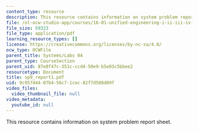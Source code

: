 ```yaml
---
content_type: resource
description: This resource contains information on system problem report sheet.
file: /ol-ocw-studio-app/courses/16-01-unified-engineering-i-ii-iii-iv-fall-2005-spring-2006/9c95744407b456c71cec82f7d508d09f_sp9_report1.pdf
file_size: 59323
file_type: application/pdf
learning_resource_types: []
license: https://creativecommons.org/licenses/by-nc-sa/4.0/
ocw_type: OCWFile
parent_title: Systems/Labs 04
parent_type: CourseSection
parent_uid: 87e8f47c-351c-ccd4-50e9-b5e03c5bbee2
resourcetype: Document
title: sp9_report1.pdf
uid: 9c957444-07b4-56c7-1cec-82f7d508d09f
video_files:
  video_thumbnail_file: null
video_metadata:
  youtube_id: null
---
```

This resource contains information on system problem report sheet.